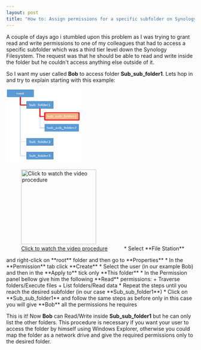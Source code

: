 ```yaml
---
layout: post
title: "How to: Assign permissions for a specific subfolder on Synology NAS"
---
```

A couple of days ago i stumbled upon this problem as I was trying to grant read and write permissions to one of my colleagues that had to access a specific subfolder which was a third tier level down the Synology Filesystem.
The request was that he should be able to read and write inside the folder but he couldn't access anything else outside of it.

So I want my user called **Bob** to access folder **Sub_sub_folder1**. Lets hop in and try to explain starting with this example:
<div style="display:inline-block;">
  <div>
    <img src="/images/dir_tree_example.png" width="200" height="200" />
  </div>
  <div>
    <a href="http://www.youtube.com/watch?v=BysV2Pbz_ps">
      <figure>
	<img src="http://img.youtube.com/vi/BysV2Pbz_ps/0.jpg" title="Click to watch the video procedure" width="200" height="200"/>
        <figcaption>Click to watch the video procedure</figcaption>
      </figure>
    </a>
  </div>
</div>
* Select **File Station** and right-click on **root** folder and then go to **Properties**
* In the **Permission** tab click **Create**
* Select the user (in our example Bob) and then in the **Apply to** tick only **This folder**
* In the Permission panel bellow give him the following **Read** permissions:
	+ Traverse folders/Execute files
	+ List folders/Read data
* Repeat the steps until you reach the desired subfolder (in our case **Sub_sub_folder1**)
* Click on **Sub_sub_folder1** and follow the same steps as before only in this case you will give **Bob** all the permissions he requires

This is it! Now **Bob** can Read/Write inside **Sub_sub_folder1** but he can only list the other folders.
This procedure is necessary if you want your user to access the folder by himself using Windows Explorer, otherwise you could map the folder as a network drive and give the required permissions only to the desired folder.
